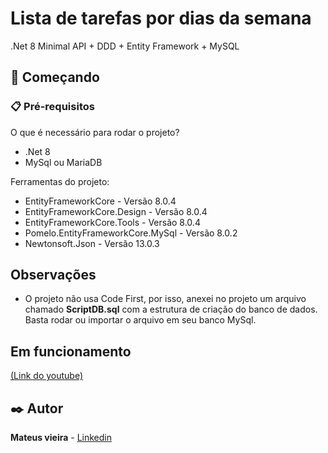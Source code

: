# Lista de tarefas por dias da semana

.Net 8 Minimal API + DDD + Entity Framework + MySQL

## 🚀 Começando

### 📋 Pré-requisitos

O que é necessário para rodar o projeto?

* .Net 8
* MySql ou MariaDB

Ferramentas do projeto:

* EntityFrameworkCore - Versão 8.0.4
* EntityFrameworkCore.Design - Versão 8.0.4
* EntityFrameworkCore.Tools - Versão 8.0.4
* Pomelo.EntityFrameworkCore.MySql - Versão 8.0.2
* Newtonsoft.Json - Versão 13.0.3

## Observações

* O projeto não usa Code First, por isso, anexei no projeto um arquivo chamado **ScriptDB.sql** com a estrutura de criação do banco de dados. Basta rodar ou importar o arquivo em seu banco MySql.
 
## Em funcionamento

[(Link do youtube)](https://youtu.be/yv5n0JWQ8Ew)

## ✒️ Autor

**Mateus vieira** - [Linkedin](https://www.linkedin.com/in/mateus-vieira-da-silva/)